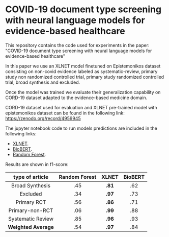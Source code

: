 # COVID-19 document type screening with neural language models for evidence-based healthcare

This repository contains the code used for experiments in the paper: "COVID-19 document type screening with neural language models for evidence-based healthcare"

In this paper we use an XLNET model finetuned on Epistemonikos dataset consisting on non-covid evidence labeled as systematic-review, primary study non randomized controlled trial, primary study randomized controlled trial, broad synthesis and excluded. 

Once the model was trained we evaluate their generalization capability on CORD-19 dataset adapted to the evidence-based medicine domain. 

CORD-19 dataset used for evaluation and XLNET pre-trained model with epistemonikos dataset can be found in the following link:
https://zenodo.org/record/4959945

The jupyter notebook code to run models predictions are included in the following links:

-  [XLNET](https://github.com/afcarvallo/covid_19_document_type_screening/blob/main/scripts/XLNet_CORD19_predictions.ipynb).
-  [BioBERT](https://github.com/afcarvallo/covid_19_document_type_screening/blob/main/scripts/BioBERT_CORD19_predictor.ipynb).
-  [Random Forest](https://github.com/afcarvallo/covid_19_document_type_screening/blob/main/scripts/RandomForest_CORD19_predictor.ipynb).

Results are shown in f1-score: 

|  type of article  | Random Forest | XLNET | BioBERT |
|:-----------------:|:-------------:|:-----:|:-------:|
|  Broad Synthesis  |      .45      |  **.81**  |   .62   |
|      Excluded     |      .34      |  **.97**  |   .73   |
|    Primary RCT    |      .56      |  **.86**  |   .71   |
|  Primary-non-RCT  |      .06      |  **.99**  |   .88   |
| Systematic Review |      .85      |  **.96**  |   .93   |
|  **Weighted Average** |  .54      |  **.97**  |   .84   |





